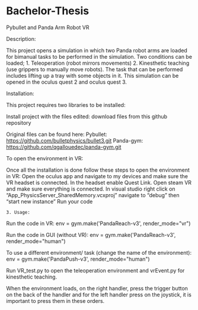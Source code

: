 # Bachelor-Thesis
Pybullet and Panda Arm Robot VR

Description:

This project opens a simulation in which two Panda robot arms are loaded for bimanual tasks to be performed in the simulation. Two conditions can be loaded; 1. Teleoperation (robot mirrors movements) 2. Kinesthetic teaching (use grippers to manually move robots). The task that can be performed includes lifting up a tray with some objects in it. This simulation can be opened in the oculus quest 2 and oculus quest 3.

Installation: 

This project requires two libraries to be installed:

Install project with the files edited:
download files from this github repository

Original files can be found here:
Pybullet: https://github.com/bulletphysics/bullet3.git
Panda-gym: https://github.com/qgallouedec/panda-gym.git

To open the environment in VR:

Once all the installation is done follow these steps to open the environment in VR:
Open the oculus app and navigate to my devices and make sure the VR headset is connected.
In the headset enable Quest Link.
Open steam VR and make sure everything is connected.
In visual studio right click on  “App_PhysicsServer_SharedMemory.vcxproj” navigate to “debug” then “start new instance”
Run your code



    3. Usage:

Run the code in VR:
env = gym.make('PandaReach-v3', render_mode="vr")

Run the code in GUI (without VR):
env = gym.make('PandaReach-v3', render_mode="human")

To use a different environment/ task (change the name of the environment):
	env = gym.make('PandaPush-v3', render_mode="human")

Run VR_test.py to open the teleoperation environment and vrEvent.py for kinesthetic teaching.

When the environment loads, on the right handler, press the trigger button on the back of the handler and for the left handler press on the joystick, it is important to press them in these orders.








 
